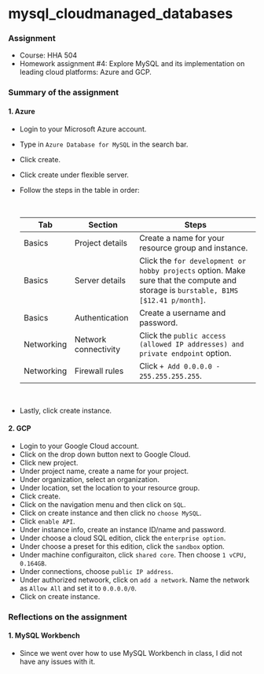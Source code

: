 # mysql_cloudmanaged_databases

### **Assignment**
- Course: HHA 504
- Homework assignment #4: Explore MySQL and its implementation on leading cloud platforms: Azure and GCP. 
  
### **Summary of the assignment**

#### 1. Azure
- Login to your Microsoft Azure account.
- Type in `Azure Database for MySQL` in the search bar.
- Click create.
- Click create under flexible server.
- Follow the steps in the table in order:

  <br>

  | Tab | Section | Steps |
  | --- | --- | --- |
  | Basics | Project details | Create a name for your resource group and instance. |
  | Basics | Server details | Click the `for development or hobby projects` option. Make sure that the compute and storage is `burstable, B1MS [$12.41 p/month]`. |
  | Basics | Authentication | Create a username and password. |
  | Networking | Network connectivity | Click the `public access (allowed IP addresses) and private endpoint` option. |
  | Networking | Firewall rules | Click `+ Add 0.0.0.0 - 255.255.255.255`. |

  <br> 
  
- Lastly, click create instance.

#### 2. GCP
- Login to your Google Cloud account.
- Click on the drop down button next to Google Cloud. 
- Click new project.
- Under project name, create a name for your project.
- Under organization, select an organization.
- Under location, set the location to your resource group.
- Click create.
- Click on the navigation menu and then click on `SQL`.
- Click on create instance and then click no `choose MySQL`.
- Click `enable API`.
- Under instance info, create an instance ID/name and password.
- Under choose a cloud SQL edition, click the `enterprise option`.
- Under choose a preset for this edition, click the `sandbox` option.
- Under machine configuraiton, click `shared core`. Then choose `1 vCPU, 0.164GB`.
- Under connections, choose `public IP address`.
- Under authorized netwoork, click on `add a network`. Name the network as `Allow All` and set it to `0.0.0.0/0`.
- Click on create instance.

### **Reflections on the assignment**

#### 1. MySQL Workbench
- Since we went over how to use MySQL Workbench in class, I did not have any issues with it.
